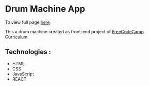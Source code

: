 # Drum Machine App

To view full page [here](https://ahmed-elbessfy.github.io/drum-machine/)


This a drum machine created as front-end project of [FreeCodeCamp Curriculum](https://learn.freecodecamp.org/)


## Technologies :

* HTML
* CSS
* JavaScript
* REACT